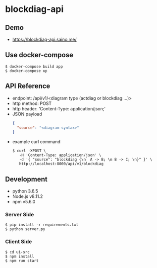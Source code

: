 # blockdiag-api

## Demo

* https://blockdiag-api.saino.me/

## Use docker-compose

```shell
$ docker-compose build app
$ docker-compose up
```

## API Reference

* endpoint: /api/v1/<diagram type (actdiag or blockdiag ...)>
* http method: POST
* http header: 'Content-Type: application/json;'
* JSON payload
    ```json
    {
      "source": "<diagram syntax>"
    }
    ```
* example curl command
    ```shell
    $ curl -XPOST \
       -H 'Content-Type: application/json' \
       -d '{ "source": "blockdiag {\n  A -> B; \n B -> C; \n}" }' \
       http://localhost:8000/api/v1/blockdiag
    ```

## Development

* python 3.6.5
* Node.js v8.11.2
* npm v5.6.0

### Server Side

```shell
$ pip install -r requirements.txt
$ python server.py
```

### Client Side

```shell
$ cd ui-src
$ npm install
$ npm run start
```

